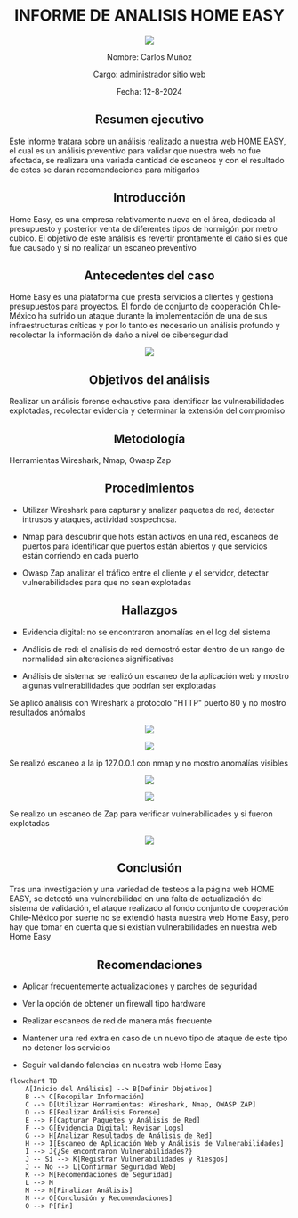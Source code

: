 # <center>INFORME DE ANALISIS HOME EASY</center>


<p align="center">
<img src="./imagen/logo.jpg">
</p>





<center>Nombre: Carlos Muñoz

Cargo: administrador sitio web

Fecha: 12-8-2024</center>


## <center>Resumen ejecutivo
Este informe tratara sobre un análisis realizado a nuestra web HOME EASY, el cual es un análisis preventivo para validar que nuestra web no fue afectada, se realizara una variada cantidad de escaneos y con el resultado de estos se darán recomendaciones para mitigarlos




## <center>Introducción
Home Easy, es una empresa relativamente nueva en el área, dedicada al presupuesto y posterior venta de diferentes tipos de hormigón por metro cubico. El objetivo de este análisis es revertir prontamente el daño si es que fue causado y si no realizar un escaneo preventivo

## <center>Antecedentes del caso
Home Easy es una plataforma que presta servicios a clientes y gestiona presupuestos para proyectos. El fondo de conjunto de cooperación Chile-México ha sufrido un ataque durante la implementación de una de sus infraestructuras críticas y por lo tanto es necesario un análisis profundo y recolectar la información de daño a nivel de ciberseguridad

<p align="center">
<img src="./imagen/login.jpg">
</p>

## <center>Objetivos del análisis
Realizar un análisis forense exhaustivo para identificar las vulnerabilidades explotadas, recolectar evidencia y determinar la extensión del compromiso

## <center>Metodología
Herramientas
Wireshark, Nmap, Owasp Zap


## <center>Procedimientos
- Utilizar Wireshark para capturar y analizar paquetes de red, detectar intrusos y ataques, actividad sospechosa.

- Nmap para descubrir que hots están activos en una red, escaneos de puertos para identificar que puertos están abiertos y que servicios están corriendo en cada puerto

- Owasp Zap analizar el tráfico entre el cliente y el servidor, detectar vulnerabilidades para que no sean explotadas 


## <center>Hallazgos
- Evidencia digital: no se encontraron anomalías en el log del sistema 

- Análisis de red: el análisis de red demostró estar dentro de un rango de normalidad sin alteraciones significativas 

- Análisis de sistema: se realizó un escaneo de la aplicación web y mostro algunas vulnerabilidades que podrían ser explotadas

 Se aplicó análisis con Wireshark a protocolo "HTTP" puerto 80 y no mostro resultados anómalos


 <p align="center">
 <img src="./imagen/wireshark.jpg">
 </p>

 <p align="center">
 <img src="./imagen/wireshark2.jpg">
 </p>

 Se realizó escaneo a la ip 127.0.0.1 con nmap y no mostro anomalías visibles 

<p align="center">
 <img src="./imagen/nmap.jpg">
 </p>

<p align="center">
 <img src="./imagen/nmap2.jpg">
 </p>

Se realizo un escaneo de Zap para verificar vulnerabilidades y si fueron explotadas

<p align="center">
 <img src="./imagen/zap.jpg">
 </p>






## <center>Conclusión

Tras una investigación y una variedad de testeos a la página web HOME EASY, se detectó una vulnerabilidad en una falta de actualización del  sistema de validación, el ataque realizado al fondo conjunto de cooperación Chile-México por suerte no se extendió hasta nuestra web Home Easy, pero hay que tomar en cuenta que si existían vulnerabilidades en nuestra web Home Easy

## <center>Recomendaciones
- Aplicar frecuentemente actualizaciones y parches de seguridad

- Ver la opción de obtener un firewall tipo hardware

- Realizar escaneos de red de manera más frecuente

- Mantener una red extra en caso de un nuevo tipo de ataque de este tipo no detener los servicios

- Seguir validando falencias en nuestra web Home Easy 


```mermaid
flowchart TD
    A[Inicio del Análisis] --> B[Definir Objetivos]
    B --> C[Recopilar Información]
    C --> D[Utilizar Herramientas: Wireshark, Nmap, OWASP ZAP]
    D --> E[Realizar Análisis Forense]
    E --> F[Capturar Paquetes y Análisis de Red]
    F --> G[Evidencia Digital: Revisar Logs]
    G --> H[Analizar Resultados de Análisis de Red]
    H --> I[Escaneo de Aplicación Web y Análisis de Vulnerabilidades]
    I --> J{¿Se encontraron Vulnerabilidades?}
    J -- Sí --> K[Registrar Vulnerabilidades y Riesgos]
    J -- No --> L[Confirmar Seguridad Web]
    K --> M[Recomendaciones de Seguridad]
    L --> M
    M --> N[Finalizar Análisis]
    N --> O[Conclusión y Recomendaciones]
    O --> P[Fin]
```
